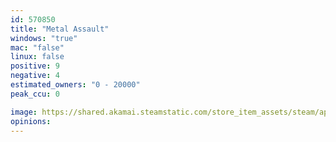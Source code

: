 ```yaml
---
id: 570850
title: "Metal Assault"
windows: "true"
mac: "false"
linux: false
positive: 9
negative: 4
estimated_owners: "0 - 20000"
peak_ccu: 0

image: https://shared.akamai.steamstatic.com/store_item_assets/steam/apps/570850/header.jpg?t=1489856128
opinions:
---
```

